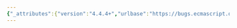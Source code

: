 ```yaml
---
{"_attributes":{"version":"4.4.4+","urlbase":"https://bugs.ecmascript.org/","maintainer":"dherman@mozilla.com"},"bug":{"bug_id":3271,"creation_ts":"2014-10-08 12:33:00 -0700","short_desc":"6.2.4.4, 12.2.4.1.2, 24.3.1.1: More [[DefineOwnProperty]] -> CreateDataProperty places","delta_ts":"2014-10-14 15:17:48 -0700","product":"Draft for 6th Edition","component":"technical issue","version":"Rev 27: August 24, 2014 Draft","rep_platform":"All","op_sys":"All","bug_status":"RESOLVED","resolution":"FIXED","priority":"Normal","bug_severity":"enhancement","everconfirmed":true,"reporter":{"uid":"andrebargull","name":"André Bargull"},"assigned_to":{"uid":"allen","name":"Allen Wirfs-Brock"},"long_desc":[{"commentid":10297,"comment_count":0,"who":{"uid":"andrebargull","name":"André Bargull"},"bug_when":"2014-10-08 12:33:32 -0700","thetext":"Calls to [[DefineOwnProperty]] can be replaced with CreateDataProperty in the following sections. \n\n12.2.4.1.2 Runtime Semantics: ArrayAccumulation\nElementList :  Elisionopt AssignmentExpression \n- step 5\n\nElementList :  ElementList , Elisionopt AssignmentExpression \n- step 7\n\nIf these two are changed, the note in 12.2.4.1.2 needs to be updated, too.\n\n\n24.3.1.1 Runtime Semantics: Walk Abstract Operation\n- step 3.a.iv.3.a\n- step 3.b.ii.3.a\n\n\n---\n\n6.2.4.4 FromPropertyDescriptor ( Desc )\n\nCalls to OrdinaryDefineOwnProperty can be replaced with CreateDataProperty."},{"commentid":10302,"comment_count":1,"who":{"uid":"allen","name":"Allen Wirfs-Brock"},"bug_when":"2014-10-08 17:05:32 -0700","thetext":"fixed in rev28 editor's draft"},{"commentid":10409,"comment_count":2,"who":{"uid":"allen","name":"Allen Wirfs-Brock"},"bug_when":"2014-10-14 15:17:48 -0700","thetext":"fixed in rev28"}]}}
---
```

